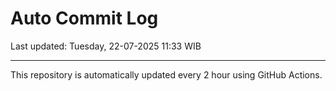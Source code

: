 # Auto Commit Log

Last updated: Tuesday, 22-07-2025 11:33 WIB

---

This repository is automatically updated every 2 hour using GitHub Actions.
